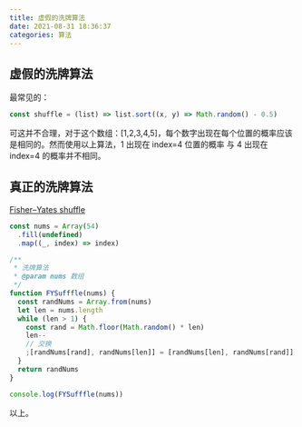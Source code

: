 ```yaml
---
title: 虚假的洗牌算法
date: 2021-08-31 18:36:37
categories: 算法
---
```


## 虚假的洗牌算法

最常见的：

```js
const shuffle = (list) => list.sort((x, y) => Math.random() - 0.5)
```

可这并不合理，对于这个数组：[1,2,3,4,5]，每个数字出现在每个位置的概率应该是相同的。然而使用以上算法，1 出现在 index=4 位置的概率 与 4 出现在 index=4 的概率并不相同。

## 真正的洗牌算法

[Fisher–Yates shuffle](https://en.wikipedia.org/wiki/Fisher%E2%80%93Yates_shuffle)

```js
const nums = Array(54)
  .fill(undefined)
  .map((_, index) => index)

/**
 * 洗牌算法
 * @param nums 数组
 */
function FYSufffle(nums) {
  const randNums = Array.from(nums)
  let len = nums.length
  while (len > 1) {
    const rand = Math.floor(Math.random() * len)
    len--
    // 交换
    ;[randNums[rand], randNums[len]] = [randNums[len], randNums[rand]]
  }
  return randNums
}

console.log(FYSufffle(nums))
```

以上。

